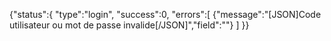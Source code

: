 {"status":{
	"type":"login",
	"success":0,
	"errors":[
		{"message":"[JSON]Code utilisateur ou mot de passe invalide[/JSON]","field":""}
	]
}}
